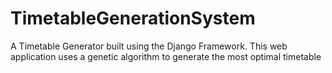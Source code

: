 # TimetableGenerationSystem
A Timetable Generator built using the Django Framework. This web application uses a genetic algorithm to generate the most optimal timetable
